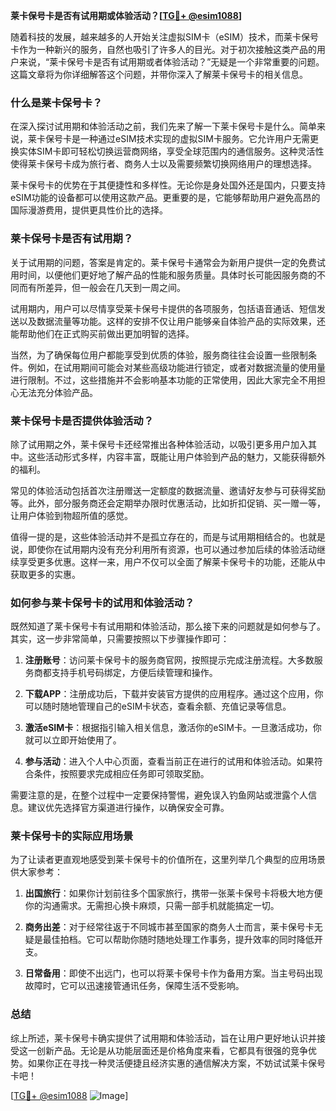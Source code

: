 **莱卡保号卡是否有试用期或体验活动？[[TG💪+ @esim1088](https://t.me/s/esim1088)]**

随着科技的发展，越来越多的人开始关注虚拟SIM卡（eSIM）技术，而莱卡保号卡作为一种新兴的服务，自然也吸引了许多人的目光。对于初次接触这类产品的用户来说，“莱卡保号卡是否有试用期或者体验活动？”无疑是一个非常重要的问题。这篇文章将为你详细解答这个问题，并带你深入了解莱卡保号卡的相关信息。

### 什么是莱卡保号卡？

在深入探讨试用期和体验活动之前，我们先来了解一下莱卡保号卡是什么。简单来说，莱卡保号卡是一种通过eSIM技术实现的虚拟SIM卡服务。它允许用户无需更换实体SIM卡即可轻松切换运营商网络，享受全球范围内的通信服务。这种灵活性使得莱卡保号卡成为旅行者、商务人士以及需要频繁切换网络用户的理想选择。

莱卡保号卡的优势在于其便捷性和多样性。无论你是身处国外还是国内，只要支持eSIM功能的设备都可以使用这款产品。更重要的是，它能够帮助用户避免高昂的国际漫游费用，提供更具性价比的选择。

### 莱卡保号卡是否有试用期？

关于试用期的问题，答案是肯定的。莱卡保号卡通常会为新用户提供一定的免费试用时间，以便他们更好地了解产品的性能和服务质量。具体时长可能因服务商的不同而有所差异，但一般会在几天到一周之间。

试用期内，用户可以尽情享受莱卡保号卡提供的各项服务，包括语音通话、短信发送以及数据流量等功能。这样的安排不仅让用户能够亲自体验产品的实际效果，还能帮助他们在正式购买前做出更加明智的选择。

当然，为了确保每位用户都能享受到优质的体验，服务商往往会设置一些限制条件。例如，在试用期间可能会对某些高级功能进行锁定，或者对数据流量的使用量进行限制。不过，这些措施并不会影响基本功能的正常使用，因此大家完全不用担心无法充分体验产品。

### 莱卡保号卡是否提供体验活动？

除了试用期之外，莱卡保号卡还经常推出各种体验活动，以吸引更多用户加入其中。这些活动形式多样，内容丰富，既能让用户体验到产品的魅力，又能获得额外的福利。

常见的体验活动包括首次注册赠送一定额度的数据流量、邀请好友参与可获得奖励等。此外，部分服务商还会定期举办限时优惠活动，比如折扣促销、买一赠一等，让用户体验到物超所值的感觉。

值得一提的是，这些体验活动并不是孤立存在的，而是与试用期相结合的。也就是说，即使你在试用期内没有充分利用所有资源，也可以通过参加后续的体验活动继续享受更多优惠。这样一来，用户不仅可以全面了解莱卡保号卡的功能，还能从中获取更多的实惠。

### 如何参与莱卡保号卡的试用和体验活动？

既然知道了莱卡保号卡有试用期和体验活动，那么接下来的问题就是如何参与了。其实，这一步非常简单，只需要按照以下步骤操作即可：

1. **注册账号**：访问莱卡保号卡的服务商官网，按照提示完成注册流程。大多数服务商都支持手机号码绑定，方便后续管理和操作。
   
2. **下载APP**：注册成功后，下载并安装官方提供的应用程序。通过这个应用，你可以随时随地管理自己的eSIM卡状态，查看余额、充值记录等信息。

3. **激活eSIM卡**：根据指引输入相关信息，激活你的eSIM卡。一旦激活成功，你就可以立即开始使用了。

4. **参与活动**：进入个人中心页面，查看当前正在进行的试用和体验活动。如果符合条件，按照要求完成相应任务即可领取奖励。

需要注意的是，在整个过程中一定要保持警惕，避免误入钓鱼网站或泄露个人信息。建议优先选择官方渠道进行操作，以确保安全可靠。

### 莱卡保号卡的实际应用场景

为了让读者更直观地感受到莱卡保号卡的价值所在，这里列举几个典型的应用场景供大家参考：

1. **出国旅行**：如果你计划前往多个国家旅行，携带一张莱卡保号卡将极大地方便你的沟通需求。无需担心换卡麻烦，只需一部手机就能搞定一切。

2. **商务出差**：对于经常往返于不同城市甚至国家的商务人士而言，莱卡保号卡无疑是最佳拍档。它可以帮助你随时随地处理工作事务，提升效率的同时降低开支。

3. **日常备用**：即使不出远门，也可以将莱卡保号卡作为备用方案。当主号码出现故障时，它可以迅速接管通讯任务，保障生活不受影响。

### 总结

综上所述，莱卡保号卡确实提供了试用期和体验活动，旨在让用户更好地认识并接受这一创新产品。无论是从功能层面还是价格角度来看，它都具有很强的竞争优势。如果你正在寻找一种灵活便捷且经济实惠的通信解决方案，不妨试试莱卡保号卡吧！

[[TG💪+ @esim1088](https://t.me/s/esim1088) ![Image](https://i.postimg.cc/4NQfJmqS/Snipaste-2025-05-13-00-14-12.png)]